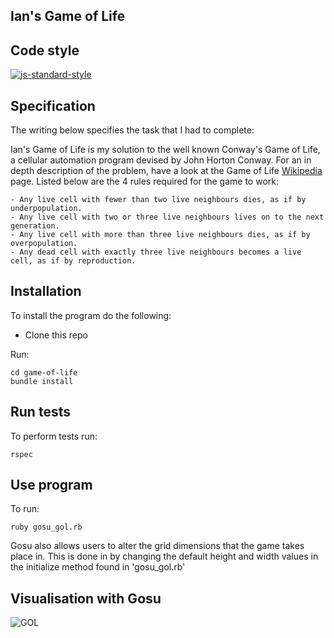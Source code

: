 ## Ian's Game of Life

## Code style

[![js-standard-style](https://img.shields.io/badge/code%20style-standard-brightgreen.svg?style=flat)](https://github.com/feross/standard)


## Specification

The writing below specifies the task that I had to complete:

Ian's Game of Life is my solution to the well known Conway's Game of Life, a cellular automation program devised by John Horton Conway. For an in depth description of the problem, have a look at the Game of Life [Wikipedia](https://en.wikipedia.org/wiki/Conway%27s_Game_of_Life) page. Listed below are the 4 rules required for the game to work:

	- Any live cell with fewer than two live neighbours dies, as if by underpopulation.
	- Any live cell with two or three live neighbours lives on to the next generation.
	- Any live cell with more than three live neighbours dies, as if by overpopulation.
	- Any dead cell with exactly three live neighbours becomes a live cell, as if by reproduction.


## Installation
To install the program do the following:

- Clone this repo

Run:

```
cd game-of-life
bundle install
```


## Run tests

To perform tests run:
```
rspec
```
## Use program

To run:

```
ruby gosu_gol.rb
```

Gosu also allows users to alter the grid dimensions that the game takes place in. This is done in by changing the default height and width values in the initialize method found in 'gosu_gol.rb'

## Visualisation with Gosu 

![GOL](https://imgur.com/a/GXvBAoJ)
